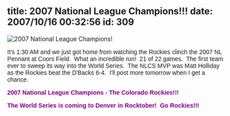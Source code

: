 title: 2007 National League Champions!!!
date: 2007/10/16 00:32:56
id: 309
---
![2007 National League Champions!](/journal_images/DSC01780-journal.jpg)

<font face="Arial">It's 1:30 AM and we just got home from watching the Rockies clinch the 2007 NL Pennant at Coors Field.  What an incredible run!  21 of 22 games.  The first team ever to sweep its way into the World Series.  The NLCS MVP was Matt Holliday as the Rockies beat the D'Backs 6-4.  I'll post more tomorrow when I get a chance.</font>

**<font face="Arial" color="#800080">2007 National League Champions - The Colorado Rockies!!!</font>**

**<font face="Arial" color="#800080">The World Series is coming to Denver in Rocktober!  Go Rockies!!!</font>**